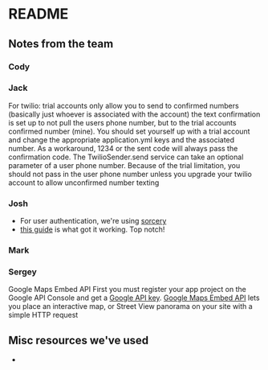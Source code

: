 # README

## Notes from the team

### Cody


### Jack
For twilio: trial accounts only allow you to send to confirmed numbers (basically just whoever is associated with the account) the text confirmation is set up to not pull the users phone number, but to the trial accounts confirmed number (mine). You should set yourself up with a trial account and change the appropriate application.yml keys and the associated number. As a workaround, 1234 or the sent code will always pass the confirmation code.
The TwilioSender.send service can take an optional parameter of a user phone number. Because of the trial limitation, you should not pass in the user phone number unless you upgrade your twilio account to allow unconfirmed number texting
### Josh

- For user authentication, we're using [sorcery](https://github.com/NoamB/sorcery)
- [this guide](https://www.sitepoint.com/magical-authentication-sorcery/) is what got it working. Top notch!


### Mark

### Sergey
Google Maps Embed API
First you must register your app project on the Google API Console and get a [Google API key](https://developers.google.com/maps/documentation/embed/get-api-key). 
[Google Maps Embed API](https://developers.google.com/maps/documentation/embed/guide) lets you place an interactive map, or Street View panorama on your site with a simple HTTP request

## Misc resources we've used

-
